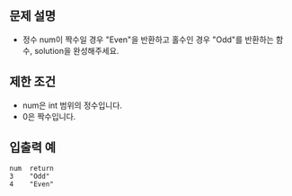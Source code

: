 문제 설명
--
- 정수 num이 짝수일 경우 "Even"을 반환하고 홀수인 경우 "Odd"를 반환하는 함수, solution을 완성해주세요.

제한 조건
--
- num은 int 범위의 정수입니다.
- 0은 짝수입니다.

입출력 예
--
    num  return
    3    "Odd"
    4    "Even"
